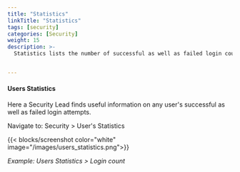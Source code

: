 ```yaml
---
title: "Statistics"
linkTitle: "Statistics"
tags: [security]
categories: [Security]
weight: 15
description: >-
  Statistics lists the number of successful as well as failed login counts by user.


---
```


#### Users Statistics

Here a Security Lead finds useful information on any user's successful as well as failed login attempts.

Navigate to: Security > User's Statistics

{{< blocks/screenshot color="white" image="/images/users_statistics.png">}}

*Example: Users Statistics > Login count*
